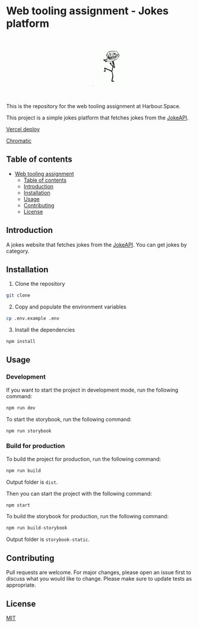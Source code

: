 # Web tooling assignment - Jokes platform

<div style="display: flex; justify-content: center; padding: 32px; width: 100%;" align="center">
    <img
        src="./media/troll-face.png"
        alt="Troll face"
        width="100"
        height="100"
    />
</div>

This is the repository for the web tooling assignment at Harbour.Space.

This project is a simple jokes platform that fetches jokes from the [JokeAPI](https://sv443.net/jokeapi/v2/#filtering).

[Vercel deploy](https://web-tooling-homeworks.vercel.app/)

[Chromatic](https://main--65cb2fb2416e0358fb454ba1.chromatic.com/)

## Table of contents

- [Web tooling assignment](#web-tooling-assignment)
  - [Table of contents](#table-of-contents)
  - [Introduction](#introduction)
  - [Installation](#installation)
  - [Usage](#usage)
  - [Contributing](#contributing)
  - [License](#license)

## Introduction

A jokes website that fetches jokes from the [JokeAPI](https://sv443.net/jokeapi/v2/#filtering). You can get jokes by category.

## Installation

1. Clone the repository

```bash
git clone
```

2. Copy and populate the environment variables

```bash
cp .env.example .env
```

3. Install the dependencies

```bash
npm install
```

## Usage

### Development

If you want to start the project in development mode, run the following command:

```bash
npm run dev
```

To start the storybook, run the following command:

```bash
npm run storybook
```

### Build for production

To build the project for production, run the following command:

```bash
npm run build
```

Output folder is `dist`.

Then you can start the project with the following command:

```bash
npm start
```

To build the storybook for production, run the following command:

```bash
npm run build-storybook
```

Output folder is `storybook-static`.

## Contributing

Pull requests are welcome. For major changes, please open an issue first to discuss what you would like to change.
Please make sure to update tests as appropriate.

## License

[MIT](https://choosealicense.com/licenses/mit/)
